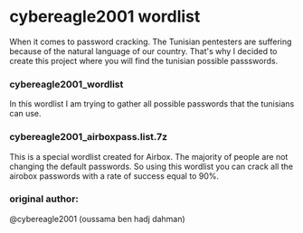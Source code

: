 # cybereagle2001 wordlist

When it comes to password cracking. The Tunisian pentesters are suffering because of the natural language of our country. That's why I decided to create this project where you will find the tunisian possible passswords.

### cybereagle2001_wordlist
In this wordlist I am trying to gather all possible passwords that the tunisians can use.

### cybereagle2001_airboxpass.list.7z 

This is a special wordlist created for Airbox. The majority of people are not changing the default passwords. So using this wordlist you can crack all the airobox passwords with a rate of success equal to 90%.

### original author:
@cybereagle2001 (oussama ben hadj dahman)
